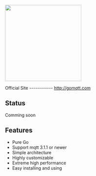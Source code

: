 <p align="left">
    <a href="https://vgo.io">
     <img  width="250" src="https://github.com/corego/vgo/blob/master/assets/images/vgo.png"></a>
</p>
Official Site
------------
<a href="http://gomqtt.com">http://gomqtt.com</a>

Status
------------
Comming soon

Features
------------
 - Pure Go
 - Support mqtt 3.1.1 or newer
 - Simple architecture
 - Highly customizable
 - Extreme high performance
 - Easy installing and using
